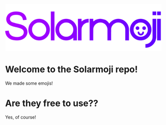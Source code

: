 <p align="center">
  <img src="https://github.com/Solarium-Networks/Solarmoji/blob/main/sources/Solarmoji-new.png?raw=true" />
</p>
<h1>Welcome to the Solarmoji repo!</h1>
We made some emojis!
<h1>Are they free to use??</h1>
Yes, of course!
